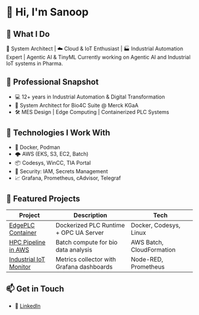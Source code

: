 # 👋 Hi, I'm Sanoop

## 🔧 What I Do
🚀 System Architect | ☁️ Cloud & IoT Enthusiast | 🏭 Industrial Automation Expert  | Agentic AI & TinyML
Currently working on Agentic AI and Industrial IoT systems in Pharma.

## 💼 Professional Snapshot
- 💻 12+ years in Industrial Automation & Digital Transformation
- 🧠 System Architect for Bio4C Suite @ Merck KGaA
- 🛠️ MES Design | Edge Computing | Containerized PLC Systems

## 🧩 Technologies I Work With
- 🐳 Docker, Podman
- 🌩️ AWS (EKS, S3, EC2, Batch)
- 📦 Codesys, WinCC, TIA Portal
- 🔐 Security: IAM, Secrets Management
- 📈 Grafana, Prometheus, cAdvisor, Telegraf

## 📂 Featured Projects
| Project | Description | Tech |
|--------|-------------|------|
| [EdgePLC Container](#) | Dockerized PLC Runtime + OPC UA Server | Docker, Codesys, Linux |
| [HPC Pipeline in AWS](#) | Batch compute for bio data analysis | AWS Batch, CloudFormation |
| [Industrial IoT Monitor](#) | Metrics collector with Grafana dashboards | Node-RED, Prometheus |

## 📫 Get in Touch
- 💼 [LinkedIn](https://www.linkedin.com/in/sanoopj/)
